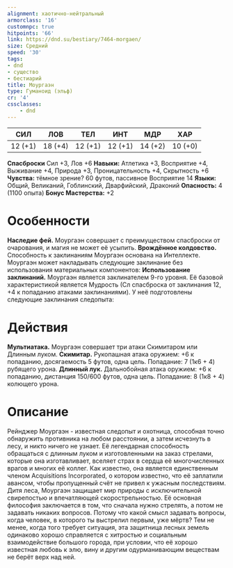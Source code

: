 ```yaml
---
alignment: хаотично-нейтральный
armorclass: '16'
customnpc: true
hitpoints: '66'
link: https://dnd.su/bestiary/7464-morgaen/
size: Средний
speed: '30'
tags:
- dnd
- существо
- бестиарий
title: Моургаэн
type: Гуманоид (эльф)
cr: '4'
cssclasses:
    - dnd
---
```



| СИЛ | ЛОВ | ТЕЛ | ИНТ | МДР | ХАР |
|---|---|---|---|---|---|
| 12 (+1) | 18 (+4) | 12 (+1) | 12 (+1) | 14 (+2) | 10 (+0) |
**Спасброски** Сил +3, Лов +6
**Навыки:** Атлетика +3, Восприятие +4, Выживание +4, Природа +3, Проницательность +4, Скрытность +6
**Чувства:** тёмное зрение? 60 футов, пассивное Восприятие 14
**Языки:** Общий, Великаний, Гоблинский, Дварфийский, Драконий
**Опасность:** 4 (1100 опыта)
**Бонус Мастерства:** +2


# Особенности
**Наследие фей.** Моургаэн совершает с преимуществом спасброски от очарования, и магия не может её усыпить.
**Врождённое колдовство.** Способность к заклинаниям Моургаэн основана на Интеллекте. Моургаэн может накладывать следующие заклинание без использования материальных компонентов:
**Использование заклинаний.** Моургаэн является заклинателем 9-го уровня. Её базовой характеристикой является Мудрость (Сл спасброска от заклинания 12, +4 к попаданию атаками заклинаниями). У неё подготовлены следующие заклинания следопыта:


# Действия
**Мультиатака.** Моургаэн совершает три атаки Скимитаром или Длинным луком.
**Скимитар.** Рукопашная атака оружием: +6 к попаданию, досягаемость 5 футов, одна цель. Попадание: 7 (1к6 + 4) рубящего урона.
**Длинный лук.** Дальнобойная атака оружием: +6 к попаданию, дистанция 150/600 футов, одна цель. Попадание: 8 (1к8 + 4) колющего урона.


# Описание
Рейнджер Моургаэн - известная следопыт и охотница, способная точно обнаружить противника на любом расстоянии, а затем исчезнуть в лесу, и никто ничего не узнает. Её легендарная способность обращаться с длинным луком и изготовленными на заказ стрелами, которые она изготавливает, вселяет страх в сердца её многочисленных врагов и многих её коллег. Как известно, она является единственным членом Acquisitions Incorporated, о котором известно, что её заплатили авансом, чтобы пропущенный счёт не привел к ужасным последствиям. Дитя леса, Моургаэн защищает мир природы с исключительной свирепостью и впечатляющей скорострельностью. Её основная философия заключается в том, что сначала нужно стрелять, а потом не задавать никаких вопросов. Потому что какой смысл задавать вопросы, когда человек, в которого ты выстрелил первым, уже мёртв? Тем не менее, когда того требует ситуация, эта защитница лесных земель одинаково хорошо справляется с хитростью и социальным взаимодействие большого города, при условии, что её хорошо известная любовь к элю, вину и другим одурманивающим веществам не берёт верх над ней.